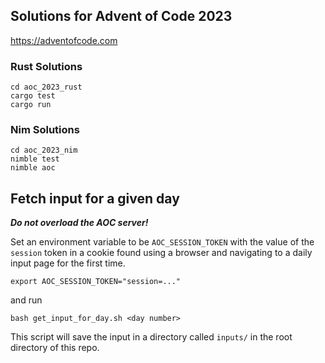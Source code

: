 ## Solutions for Advent of Code 2023

https://adventofcode.com

### Rust Solutions
```shell
cd aoc_2023_rust
cargo test
cargo run
```

### Nim Solutions
```shell
cd aoc_2023_nim
nimble test
nimble aoc
```

## Fetch input for a given day

**_Do not overload the AOC server!_**

Set an environment variable to be `AOC_SESSION_TOKEN` with the value of the `session` token in a cookie found using
a browser and navigating to a daily input page for the first time.

```
export AOC_SESSION_TOKEN="session=..."
```

and run

```shell
bash get_input_for_day.sh <day number>
```

This script will save the input in a directory called `inputs/` in the root directory of this repo.
